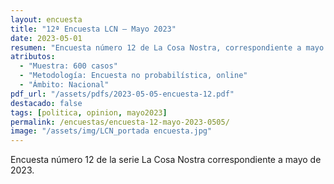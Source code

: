```yaml
---
layout: encuesta
title: "12ª Encuesta LCN — Mayo 2023"
date: 2023-05-01
resumen: "Encuesta número 12 de La Cosa Nostra, correspondiente a mayo de 2023."
atributos:
  - "Muestra: 600 casos"
  - "Metodología: Encuesta no probabilística, online"
  - "Ámbito: Nacional"
pdf_url: "/assets/pdfs/2023-05-05-encuesta-12.pdf"
destacado: false
tags: [politica, opinion, mayo2023]
permalink: /encuestas/encuesta-12-mayo-2023-0505/
image: "/assets/img/LCN_portada encuesta.jpg"
---
```


Encuesta número 12 de la serie La Cosa Nostra correspondiente a mayo de 2023.
